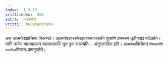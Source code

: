 ```yaml
---
index:  1.3.13
vrittiindex:  504
sutra:  भावकर्मणोः
vritti:  balamanorama 
---
```


अथ आत्मनेपदप्रक्रिया निरूप्यते। आत्मनेपदपरस्मैपदव्यवस्थापकानि सूत्राणि प्रथमस्य तृतीयपादे पठितानि। तानि क्रमेण व्याख्यास्यन् व्याख्यातमपि सूत्रं पुनः स्मारयति-- अनुदात्तङित इति। `आत्मनेपद`मित्येतत् `शेषात्कर्तरि परस्मैपद`मित्यतः प्रागनुवर्तते। 

